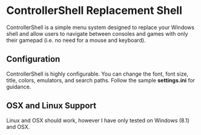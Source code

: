 ControllerShell Replacement Shell
=================================

ControllerShell is a simple menu system designed to replace your Windows shell and allow users to navigate between consoles and games with only their gamepad (i.e. no need for a mouse and keyboard).

Configuration
-------------
ControllerShell is highly configurable. You can change the font, font size, title, colors, emulators, and search paths. Follow the sample **settings.ini** for guidance.

OSX and Linux Support
-------------
Linux and OSX should work, however I have only tested on Windows (8.1) and OSX.